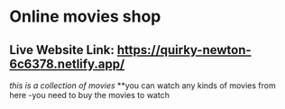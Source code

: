 # Online movies shop
## Live Website Link: https://quirky-newton-6c6378.netlify.app/
*this is a collection of movies*
**you can watch any kinds of movies from here
-you need to buy the movies to watch 
